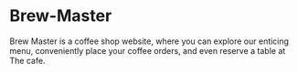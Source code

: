 # Brew-Master
Brew Master is a coffee shop website, where you can explore our enticing menu, conveniently place your coffee orders, and even reserve a table at The cafe.
